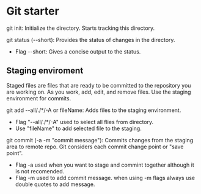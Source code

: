 # Git starter

git init: Initialize the directory. Starts tracking this directory.

git status (--short): Provides the status of changes in the directory.

- Flag --short: Gives a concise output to the status.

## Staging enviroment

Staged files are files that are ready to be committed to the repository you are working on. As you work, add, edit, and remove files. Use the staging environment for commits.

git add --all/./\*/-A or fileName: Adds files to the staging environment.

- Flag "--all/./\*/-A" used to select all flies from directory.
- Use "fileName" to add selected file to the staging.

git commit (-a -m "commit message"): Commits changes from the staging area to remote repo. Git considers each commit change point or "save point".

- Flag -a used when you want to stage and commint together although it is not recomended.
- Flag -m used to add commit message. when using -m flags always use double quotes to add message.
